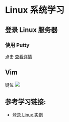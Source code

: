 # Linux 系统学习

## 登录 Linux 服务器
### 使用 Putty
点击 [查看详情](./putty_login.md)

## Vim
键位
![](https://ytsimg.gitee.io/blog/yts_github_io/linux/keys.jpg)

## 参考学习链接:
* [登录 Linux 实例](https://cloud.tencent.com/document/product/213/5436)
